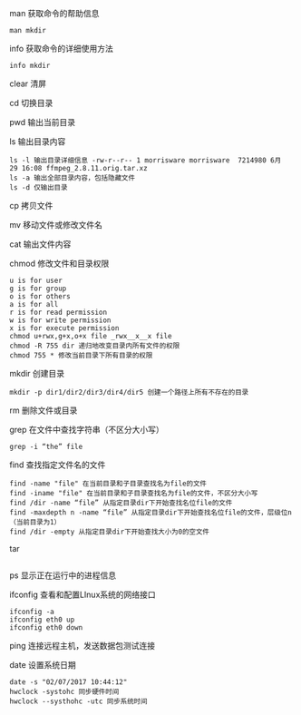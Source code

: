 man 获取命令的帮助信息

```
man mkdir
```

info 获取命令的详细使用方法

```
info mkdir
```

clear 清屏

cd 切换目录

pwd 输出当前目录

ls 输出目录内容

```
ls -l 输出目录详细信息 -rw-r--r-- 1 morrisware morrisware  7214980 6月  29 16:08 ffmpeg_2.8.11.orig.tar.xz
ls -a 输出全部目录内容，包括隐藏文件
ls -d 仅输出目录
```

cp 拷贝文件

mv 移动文件或修改文件名

cat 输出文件内容

chmod 修改文件和目录权限

```
u is for user
g is for group
o is for others
a is for all
r is for read permission
w is for write permission
x is for execute permission
chmod u+rwx,g+x,o+x file _rwx__x__x file
chmod -R 755 dir 递归地改变目录内所有文件的权限
chmod 755 * 修改当前目录下所有目录的权限
```

mkdir 创建目录

```
mkdir -p dir1/dir2/dir3/dir4/dir5 创建一个路径上所有不存在的目录
```

rm 删除文件或目录

grep 在文件中查找字符串（不区分大小写）

```
grep -i “the” file
```

find 查找指定文件名的文件

```
find -name "file" 在当前目录和子目录查找名为file的文件
find -iname "file" 在当前目录和子目录查找名为file的文件，不区分大小写
find /dir -name “file” 从指定目录dir下开始查找名位file的文件
find -maxdepth n -name “file” 从指定目录dir下开始查找名位file的文件，层级位n（当前目录为1）
find /dir -empty 从指定目录dir下开始查找大小为0的空文件
```

tar

```

```

ps 显示正在运行中的进程信息

ifconfig 查看和配置LInux系统的网络接口

```
ifconfig -a
ifconfig eth0 up
ifconfig eth0 down
```

ping 连接远程主机，发送数据包测试连接

date 设置系统日期

```
date -s "02/07/2017 10:44:12"
hwclock -systohc 同步硬件时间
hwclock --systhohc -utc 同步系统时间
```



